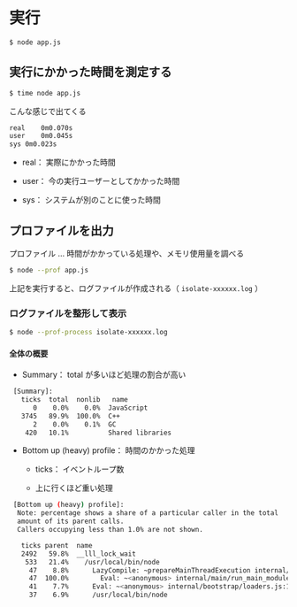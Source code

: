 # 実行

```bash
$ node app.js
```

## 実行にかかった時間を測定する

```bash
$ time node app.js
```

こんな感じで出てくる

```bash
real	0m0.070s
user	0m0.045s
sys	0m0.023s
```

- real： 実際にかかった時間

- user： 今の実行ユーザーとしてかかった時間

- sys： システムが別のことに使った時間

## プロファイルを出力

プロファイル … 時間がかかっている処理や、メモリ使用量を調べる

```bash
$ node --prof app.js
```

上記を実行すると、ログファイルが作成される（ `isolate-xxxxxx.log` ）

### ログファイルを整形して表示

```bash
$ node --prof-process isolate-xxxxxx.log
```

#### 全体の概要

- Summary： total が多いほど処理の割合が高い

```bash
 [Summary]:
   ticks  total  nonlib   name
      0    0.0%    0.0%  JavaScript
   3745   89.9%  100.0%  C++
      2    0.0%    0.1%  GC
    420   10.1%          Shared libraries
```

- Bottom up (heavy) profile： 時間のかかった処理

  - ticks： イベントループ数

  - 上に行くほど重い処理

```bash
 [Bottom up (heavy) profile]:
  Note: percentage shows a share of a particular caller in the total
  amount of its parent calls.
  Callers occupying less than 1.0% are not shown.

   ticks parent  name
   2492   59.8%  __lll_lock_wait
    533   21.4%    /usr/local/bin/node
     47    8.8%      LazyCompile: ~prepareMainThreadExecution internal/bootstrap/pre_execution.js:19:36
     47  100.0%        Eval: ~<anonymous> internal/main/run_main_module.js:1:1
     41    7.7%      Eval: ~<anonymous> internal/bootstrap/loaders.js:1:1
     37    6.9%      /usr/local/bin/node
```